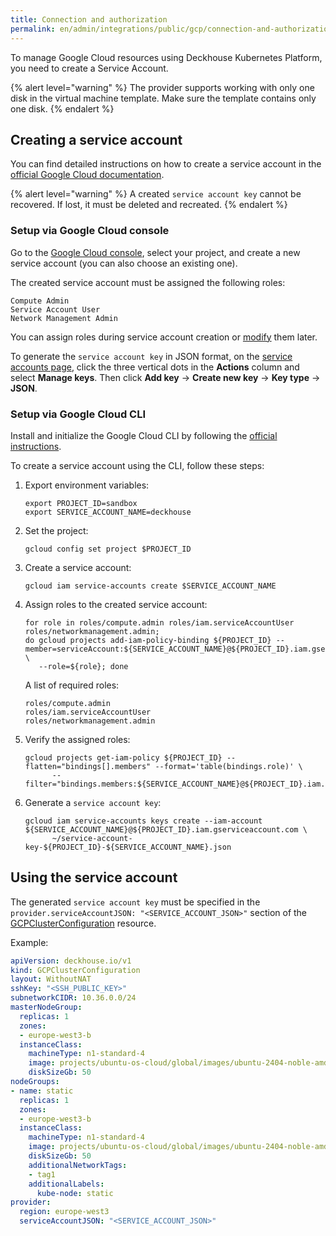 ```yaml
---
title: Connection and authorization
permalink: en/admin/integrations/public/gcp/сonnection-and-authorization.html
---
```


To manage Google Cloud resources using Deckhouse Kubernetes Platform, you need to create a Service Account.

{% alert level="warning" %}
The provider supports working with only one disk in the virtual machine template. Make sure the template contains only one disk.
{% endalert %}

## Creating a service account

You can find detailed instructions on how to create a service account in the [official Google Cloud documentation](https://cloud.google.com/iam/docs/service-accounts).

{% alert level="warning" %}
A created `service account key` cannot be recovered.
If lost, it must be deleted and recreated.
{% endalert %}

### Setup via Google Cloud console

Go to the [Google Cloud console](https://console.cloud.google.com/iam-admin/serviceaccounts), select your project,
and create a new service account (you can also choose an existing one).

The created service account must be assigned the following roles:

```text
Compute Admin
Service Account User
Network Management Admin
```

You can assign roles during service account creation or [modify](https://console.cloud.google.com/iam-admin/iam) them later.

To generate the `service account key` in JSON format, on the [service accounts page](https://console.cloud.google.com/iam-admin/serviceaccounts),
click the three vertical dots in the **Actions** column and select **Manage keys**.
Then click **Add key** → **Create new key** → **Key type** → **JSON**.

### Setup via Google Cloud CLI

Install and initialize the Google Cloud CLI by following the [official instructions](https://cloud.google.com/sdk/docs/install-sdk).

To create a service account using the CLI, follow these steps:

1. Export environment variables:

   ```shell
   export PROJECT_ID=sandbox
   export SERVICE_ACCOUNT_NAME=deckhouse
   ```

1. Set the project:

   ```shell
   gcloud config set project $PROJECT_ID
   ```

1. Create a service account:

   ```shell
   gcloud iam service-accounts create $SERVICE_ACCOUNT_NAME
   ```

1. Assign roles to the created service account:

   ```shell
   for role in roles/compute.admin roles/iam.serviceAccountUser roles/networkmanagement.admin;
   do gcloud projects add-iam-policy-binding ${PROJECT_ID} --member=serviceAccount:${SERVICE_ACCOUNT_NAME}@${PROJECT_ID}.iam.gserviceaccount.com \
      --role=${role}; done
   ```

   A list of required roles:

   ```text
   roles/compute.admin
   roles/iam.serviceAccountUser
   roles/networkmanagement.admin
   ```

1. Verify the assigned roles:

   ```shell
   gcloud projects get-iam-policy ${PROJECT_ID} --flatten="bindings[].members" --format='table(bindings.role)' \
         --filter="bindings.members:${SERVICE_ACCOUNT_NAME}@${PROJECT_ID}.iam.gserviceaccount.com"
   ```

1. Generate a `service account key`:

   ```shell
   gcloud iam service-accounts keys create --iam-account ${SERVICE_ACCOUNT_NAME}@${PROJECT_ID}.iam.gserviceaccount.com \
         ~/service-account-key-${PROJECT_ID}-${SERVICE_ACCOUNT_NAME}.json
   ```

## Using the service account

The generated `service account key` must be specified in the `provider.serviceAccountJSON: "<SERVICE_ACCOUNT_JSON>"` section
of the [GCPClusterConfiguration](/modules/cloud-provider-gcp/cluster_configuration.html#gcpclusterconfiguration) resource.

Example:

```yaml
apiVersion: deckhouse.io/v1
kind: GCPClusterConfiguration
layout: WithoutNAT
sshKey: "<SSH_PUBLIC_KEY>"
subnetworkCIDR: 10.36.0.0/24
masterNodeGroup:
  replicas: 1
  zones:
  - europe-west3-b
  instanceClass:
    machineType: n1-standard-4
    image: projects/ubuntu-os-cloud/global/images/ubuntu-2404-noble-amd64-v20240523a
    diskSizeGb: 50
nodeGroups:
- name: static
  replicas: 1
  zones:
  - europe-west3-b
  instanceClass:
    machineType: n1-standard-4
    image: projects/ubuntu-os-cloud/global/images/ubuntu-2404-noble-amd64-v20240523a
    diskSizeGb: 50
    additionalNetworkTags:
    - tag1
    additionalLabels:
      kube-node: static
provider:
  region: europe-west3
  serviceAccountJSON: "<SERVICE_ACCOUNT_JSON>"
```
